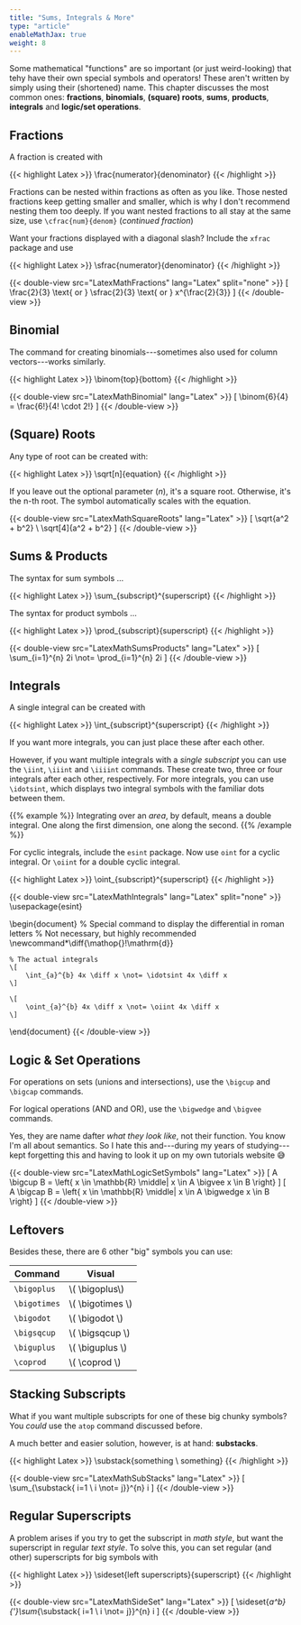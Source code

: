 ```yaml
---
title: "Sums, Integrals & More"
type: "article"
enableMathJax: true
weight: 8
---
```


Some mathematical "functions" are so important (or just weird-looking) that tehy have their own special symbols and operators! These aren't written by simply using their (shortened) name. This chapter discusses the most common ones: **fractions**, **binomials**, **(square) roots**, **sums**, **products**, **integrals** and **logic/set operations**.

## Fractions

A fraction is created with

{{< highlight Latex >}}
\frac{numerator}{denominator}
{{< /highlight >}}

Fractions can be nested within fractions as often as you like. Those nested fractions keep getting smaller and smaller, which is why I don't recommend nesting them too deeply. If you want nested fractions to all stay at the same size, use `\cfrac{num}{denom}` (*continued fraction*)

Want your fractions displayed with a diagonal slash? Include the `xfrac` package and use

{{< highlight Latex >}}
\sfrac{numerator}{denominator}
{{< /highlight >}}

{{< double-view src="LatexMathFractions" lang="Latex" split="none" >}}
\[
    \frac{2}{3} \text{ or } \sfrac{2}{3} \text{ or } x^{\frac{2}{3}}
\]
{{< /double-view >}}

## Binomial

The command for creating binomials---sometimes also used for column vectors---works similarly.

{{< highlight Latex >}}
\binom{top}{bottom}
{{< /highlight >}}

{{< double-view src="LatexMathBinomial" lang="Latex" >}}
\[
    \binom{6}{4} = \frac{6!}{4! \cdot 2!}
\]
{{< /double-view >}}

## (Square) Roots

Any type of root can be created with:

{{< highlight Latex >}}
\sqrt[n]{equation}
{{< /highlight >}}

If you leave out the optional parameter (_n_), it's a square root. Otherwise, it's the n-th root. The symbol automatically scales with the equation.

{{< double-view src="LatexMathSquareRoots" lang="Latex" >}}
\[
    \sqrt{a^2 + b^2} \ \sqrt[4]{a^2 + b^2}
\]
{{< /double-view >}}

## Sums & Products

The syntax for sum symbols ...

{{< highlight Latex >}}
\sum_{subscript}^{superscript}
{{< /highlight >}}

The syntax for product symbols ...

{{< highlight Latex >}}
\prod_{subscript}{superscript}
{{< /highlight >}}

{{< double-view src="LatexMathSumsProducts" lang="Latex" >}}
\[
    \sum_{i=1}^{n} 2i \not= \prod_{i=1}^{n} 2i
\]
{{< /double-view >}}

## Integrals

A single integral can be created with

{{< highlight Latex >}}
\int_{subscript}^{superscript}
{{< /highlight >}}

If you want more integrals, you can just place these after each other. 

However, if you want multiple integrals with a _single subscript_ you can use the `\iint`, `\iiint` and `\iiiint` commands. These create two, three or four integrals after each other, respectively. For more integrals, you can use `\idotsint`, which displays two integral symbols with the familiar dots between them.

{{% example %}}
Integrating over an _area_, by default, means a double integral. One along the first dimension, one along the second.
{{% /example %}}

For cyclic integrals, include the `esint` package. Now use `oint` for a cyclic integral. Or `\oiint` for a double cyclic integral.

{{< highlight Latex >}}
\oint_{subscript}^{superscript}
{{< /highlight >}}

{{< double-view src="LatexMathIntegrals" lang="Latex" split="none" >}}
\usepackage{esint}

\begin{document}
    % Special command to display the differential in roman letters
    % Not necessary, but highly recommended
    \newcommand*\diff{\mathop{}\!\mathrm{d}}

    % The actual integrals
    \[
        \int_{a}^{b} 4x \diff x \not= \idotsint 4x \diff x
    \]

    \[
        \oint_{a}^{b} 4x \diff x \not= \oiint 4x \diff x
    \]

\end{document}
{{< /double-view >}}

## Logic & Set Operations

For operations on sets (unions and intersections), use the `\bigcup` and `\bigcap` commands.

For logical operations (AND and OR), use the `\bigwedge` and `\bigvee` commands.

Yes, they are name dafter _what they look like_, not their function. You know I'm all about semantics. So I hate this and---during my years of studying---kept forgetting this and having to look it up on my own tutorials website 😅

{{< double-view src="LatexMathLogicSetSymbols" lang="Latex" >}}
\[
    A \bigcup B = \left\{ x \in \mathbb{R} \middle| x \in A \bigvee x \in B \right\}
\]
\[
    A \bigcap B = \left\{ x \in \mathbb{R} \middle| x \in A \bigwedge x \in B \right\}
\]
{{< /double-view >}}

## Leftovers

Besides these, there are 6 other "big" symbols you can use:

| Command         | Visual |
| --------------- | ----------------------------------- |
| `\bigoplus`    | \\( \bigoplus\\) |
| `\bigotimes`   | \\( \bigotimes \\) |
| `\bigodot`     | \\( \bigodot \\) |
| `\bigsqcup`   | \\(  \bigsqcup \\) |
| `\biguplus`   |  \\( \biguplus \\) |
| `\coprod`     |  \\( \coprod \\) |

## Stacking Subscripts

What if you want multiple subscripts for one of these big chunky symbols? You _could_ use the `atop` command discussed before.

A much better and easier solution, however, is at hand: **substacks**.

{{< highlight Latex >}}
\substack{something \ something}
{{< /highlight >}}

{{< double-view src="LatexMathSubStacks" lang="Latex" >}}
\[
    \sum_{\substack{ i=1 \ i \not= j}}^{n} i
\]
{{< /double-view >}}

## Regular Superscripts

A problem arises if you try to get the subscript in *math style*, but want the superscript in regular *text style*. To solve this, you can set regular (and other) superscripts for big symbols with

{{< highlight Latex >}}
\sideset{left superscripts}{superscript}
{{< /highlight >}}

{{< double-view src="LatexMathSideSet" lang="Latex" >}}
\[
    \sideset{_a^b}{'}\sum_{\substack{ i=1 \ i \not= j}}^{n} i
\]
{{< /double-view >}}